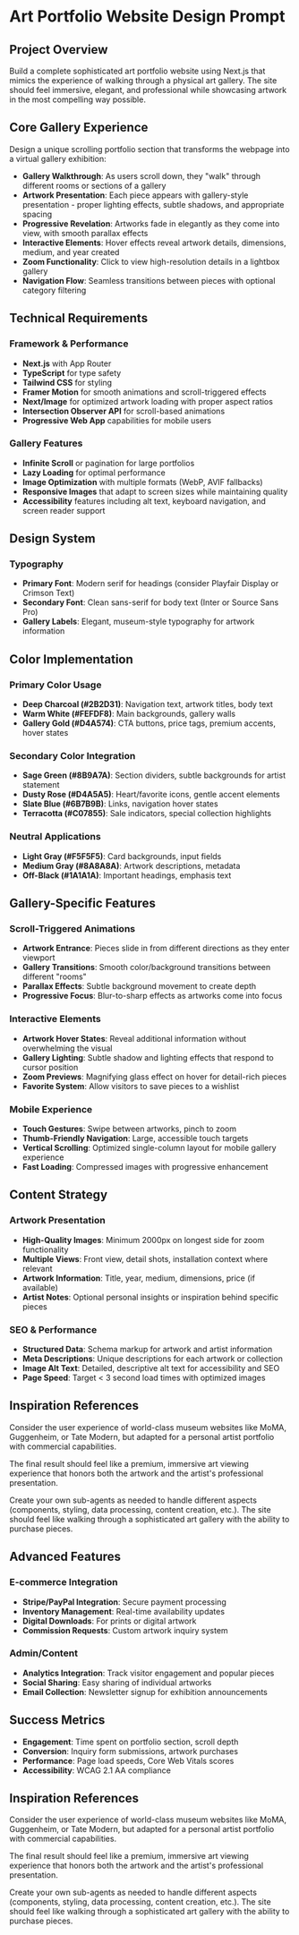 # Art Portfolio Website Design Prompt

## Project Overview
Build a complete sophisticated art portfolio website using Next.js that mimics the experience of walking through a physical art gallery. The site should feel immersive, elegant, and professional while showcasing artwork in the most compelling way possible.

## Core Gallery Experience
Design a unique scrolling portfolio section that transforms the webpage into a virtual gallery exhibition:

- **Gallery Walkthrough**: As users scroll down, they "walk" through different rooms or sections of a gallery
- **Artwork Presentation**: Each piece appears with gallery-style presentation - proper lighting effects, subtle shadows, and appropriate spacing
- **Progressive Revelation**: Artworks fade in elegantly as they come into view, with smooth parallax effects
- **Interactive Elements**: Hover effects reveal artwork details, dimensions, medium, and year created
- **Zoom Functionality**: Click to view high-resolution details in a lightbox gallery
- **Navigation Flow**: Seamless transitions between pieces with optional category filtering

## Technical Requirements

### Framework & Performance
- **Next.js** with App Router
- **TypeScript** for type safety
- **Tailwind CSS** for styling
- **Framer Motion** for smooth animations and scroll-triggered effects
- **Next/Image** for optimized artwork loading with proper aspect ratios
- **Intersection Observer API** for scroll-based animations
- **Progressive Web App** capabilities for mobile users

### Gallery Features
- **Infinite Scroll** or pagination for large portfolios
- **Lazy Loading** for optimal performance
- **Image Optimization** with multiple formats (WebP, AVIF fallbacks)
- **Responsive Images** that adapt to screen sizes while maintaining quality
- **Accessibility** features including alt text, keyboard navigation, and screen reader support

## Design System

### Typography
- **Primary Font**: Modern serif for headings (consider Playfair Display or Crimson Text)
- **Secondary Font**: Clean sans-serif for body text (Inter or Source Sans Pro)
- **Gallery Labels**: Elegant, museum-style typography for artwork information


## Color Implementation

### Primary Color Usage
- **Deep Charcoal (#2B2D31)**: Navigation text, artwork titles, body text
- **Warm White (#FEFDF8)**: Main backgrounds, gallery walls
- **Gallery Gold (#D4A574)**: CTA buttons, price tags, premium accents, hover states

### Secondary Color Integration
- **Sage Green (#8B9A7A)**: Section dividers, subtle backgrounds for artist statement
- **Dusty Rose (#D4A5A5)**: Heart/favorite icons, gentle accent elements
- **Slate Blue (#6B7B9B)**: Links, navigation hover states
- **Terracotta (#C07855)**: Sale indicators, special collection highlights

### Neutral Applications
- **Light Gray (#F5F5F5)**: Card backgrounds, input fields
- **Medium Gray (#8A8A8A)**: Artwork descriptions, metadata
- **Off-Black (#1A1A1A)**: Important headings, emphasis text

## Gallery-Specific Features

### Scroll-Triggered Animations
- **Artwork Entrance**: Pieces slide in from different directions as they enter viewport
- **Gallery Transitions**: Smooth color/background transitions between different "rooms"
- **Parallax Effects**: Subtle background movement to create depth
- **Progressive Focus**: Blur-to-sharp effects as artworks come into focus

### Interactive Elements
- **Artwork Hover States**: Reveal additional information without overwhelming the visual
- **Gallery Lighting**: Subtle shadow and lighting effects that respond to cursor position
- **Zoom Previews**: Magnifying glass effect on hover for detail-rich pieces
- **Favorite System**: Allow visitors to save pieces to a wishlist

### Mobile Experience
- **Touch Gestures**: Swipe between artworks, pinch to zoom
- **Thumb-Friendly Navigation**: Large, accessible touch targets
- **Vertical Scrolling**: Optimized single-column layout for mobile gallery experience
- **Fast Loading**: Compressed images with progressive enhancement

## Content Strategy

### Artwork Presentation
- **High-Quality Images**: Minimum 2000px on longest side for zoom functionality
- **Multiple Views**: Front view, detail shots, installation context where relevant
- **Artwork Information**: Title, year, medium, dimensions, price (if available)
- **Artist Notes**: Optional personal insights or inspiration behind specific pieces

### SEO & Performance
- **Structured Data**: Schema markup for artwork and artist information
- **Meta Descriptions**: Unique descriptions for each artwork or collection
- **Image Alt Text**: Detailed, descriptive alt text for accessibility and SEO
- **Page Speed**: Target < 3 second load times with optimized images

## Inspiration References
Consider the user experience of world-class museum websites like MoMA, Guggenheim, or Tate Modern, but adapted for a personal artist portfolio with commercial capabilities.

The final result should feel like a premium, immersive art viewing experience that honors both the artwork and the artist's professional presentation.

Create your own sub-agents as needed to handle different aspects (components, styling, data processing, content creation, etc.). The site should feel like walking through a sophisticated art gallery with the ability to purchase pieces.

## Advanced Features

### E-commerce Integration
- **Stripe/PayPal Integration**: Secure payment processing
- **Inventory Management**: Real-time availability updates
- **Digital Downloads**: For prints or digital artwork
- **Commission Requests**: Custom artwork inquiry system

### Admin/Content
- **Analytics Integration**: Track visitor engagement and popular pieces
- **Social Sharing**: Easy sharing of individual artworks
- **Email Collection**: Newsletter signup for exhibition announcements

## Success Metrics
- **Engagement**: Time spent on portfolio section, scroll depth
- **Conversion**: Inquiry form submissions, artwork purchases
- **Performance**: Page load speeds, Core Web Vitals scores
- **Accessibility**: WCAG 2.1 AA compliance

## Inspiration References
Consider the user experience of world-class museum websites like MoMA, Guggenheim, or Tate Modern, but adapted for a personal artist portfolio with commercial capabilities.

The final result should feel like a premium, immersive art viewing experience that honors both the artwork and the artist's professional presentation.

Create your own sub-agents as needed to handle different aspects (components, styling, data processing, content creation, etc.). The site should feel like walking through a sophisticated art gallery with the ability to purchase pieces.